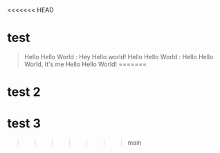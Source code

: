 <<<<<<< HEAD
# test
> Hello Hello World : Hey Hello world!
> Hello Hello World : Hello Hello World, It's me Hello Hello World!
=======
# test 2
# test 3
>>>>>>> main
